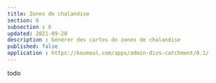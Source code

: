 ```yaml
---
title: Zones de chalandise
section: 6
subsection : 6
updated: 2021-09-20
description : Générer des cartes de zones de chalandise
published: false
application : https://koumoul.com/apps/admin-divs-catchment/0.1/
---
```


todo
